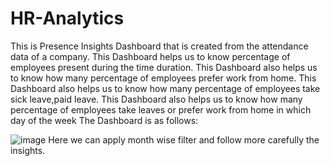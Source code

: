 # HR-Analytics

This is Presence Insights Dashboard that is created from the attendance data of a company.
This Dashboard helps us to know percentage of employees present during the time duration.
This Dashboard also helps us to know how many percentage of employees prefer work from home.
This Dashboard also helps us to know how many percentage of employees take sick leave,paid leave.
This Dashboard also helps us to know how many percentage of employees take leaves or prefer work from home in which day of the week
The Dashboard is as follows:

![image](https://user-images.githubusercontent.com/65599483/201305043-57820f88-9cf4-4beb-8409-a5c02484295a.png)
Here we can apply month wise filter and follow more carefully the insights.
